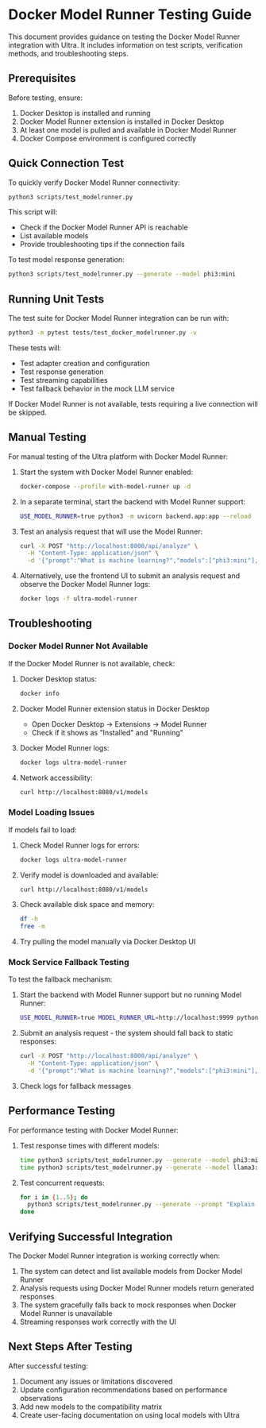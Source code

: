 # Docker Model Runner Testing Guide

This document provides guidance on testing the Docker Model Runner integration with Ultra. It includes information on test scripts, verification methods, and troubleshooting steps.

## Prerequisites

Before testing, ensure:

1. Docker Desktop is installed and running
2. Docker Model Runner extension is installed in Docker Desktop
3. At least one model is pulled and available in Docker Model Runner
4. Docker Compose environment is configured correctly

## Quick Connection Test

To quickly verify Docker Model Runner connectivity:

```bash
python3 scripts/test_modelrunner.py
```

This script will:

- Check if the Docker Model Runner API is reachable
- List available models
- Provide troubleshooting tips if the connection fails

To test model response generation:

```bash
python3 scripts/test_modelrunner.py --generate --model phi3:mini
```

## Running Unit Tests

The test suite for Docker Model Runner integration can be run with:

```bash
python3 -m pytest tests/test_docker_modelrunner.py -v
```

These tests will:

- Test adapter creation and configuration
- Test response generation
- Test streaming capabilities
- Test fallback behavior in the mock LLM service

If Docker Model Runner is not available, tests requiring a live connection will be skipped.

## Manual Testing

For manual testing of the Ultra platform with Docker Model Runner:

1. Start the system with Docker Model Runner enabled:

   ```bash
   docker-compose --profile with-model-runner up -d
   ```

2. In a separate terminal, start the backend with Model Runner support:

   ```bash
   USE_MODEL_RUNNER=true python3 -m uvicorn backend.app:app --reload
   ```

3. Test an analysis request that will use the Model Runner:

   ```bash
   curl -X POST "http://localhost:8000/api/analyze" \
     -H "Content-Type: application/json" \
     -d '{"prompt":"What is machine learning?","models":["phi3:mini"],"options":{"context":""}}'
   ```

4. Alternatively, use the frontend UI to submit an analysis request and observe the Docker Model Runner logs:
   ```bash
   docker logs -f ultra-model-runner
   ```

## Troubleshooting

### Docker Model Runner Not Available

If the Docker Model Runner is not available, check:

1. Docker Desktop status:

   ```bash
   docker info
   ```

2. Docker Model Runner extension status in Docker Desktop

   - Open Docker Desktop → Extensions → Model Runner
   - Check if it shows as "Installed" and "Running"

3. Docker Model Runner logs:

   ```bash
   docker logs ultra-model-runner
   ```

4. Network accessibility:
   ```bash
   curl http://localhost:8080/v1/models
   ```

### Model Loading Issues

If models fail to load:

1. Check Model Runner logs for errors:

   ```bash
   docker logs ultra-model-runner
   ```

2. Verify model is downloaded and available:

   ```bash
   curl http://localhost:8080/v1/models
   ```

3. Check available disk space and memory:

   ```bash
   df -h
   free -m
   ```

4. Try pulling the model manually via Docker Desktop UI

### Mock Service Fallback Testing

To test the fallback mechanism:

1. Start the backend with Model Runner support but no running Model Runner:

   ```bash
   USE_MODEL_RUNNER=true MODEL_RUNNER_URL=http://localhost:9999 python3 -m uvicorn backend.app:app --reload
   ```

2. Submit an analysis request - the system should fall back to static responses:

   ```bash
   curl -X POST "http://localhost:8000/api/analyze" \
     -H "Content-Type: application/json" \
     -d '{"prompt":"What is machine learning?","models":["phi3:mini"],"options":{"context":""}}'
   ```

3. Check logs for fallback messages

## Performance Testing

For performance testing with Docker Model Runner:

1. Test response times with different models:

   ```bash
   time python3 scripts/test_modelrunner.py --generate --model phi3:mini
   time python3 scripts/test_modelrunner.py --generate --model llama3:8b
   ```

2. Test concurrent requests:
   ```bash
   for i in {1..5}; do
     python3 scripts/test_modelrunner.py --generate --prompt "Explain concept $i" &
   done
   ```

## Verifying Successful Integration

The Docker Model Runner integration is working correctly when:

1. The system can detect and list available models from Docker Model Runner
2. Analysis requests using Docker Model Runner models return generated responses
3. The system gracefully falls back to mock responses when Docker Model Runner is unavailable
4. Streaming responses work correctly with the UI

## Next Steps After Testing

After successful testing:

1. Document any issues or limitations discovered
2. Update configuration recommendations based on performance observations
3. Add new models to the compatibility matrix
4. Create user-facing documentation on using local models with Ultra
